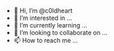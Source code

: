 - 👋 Hi, I’m @c0ldheart
- 👀 I’m interested in ...
- 🌱 I’m currently learning ...
- 💞️ I’m looking to collaborate on ...
- 📫 How to reach me ...

<!---
c0ldheart/c0ldheart is a ✨ special ✨ repository because its `README.md` (this file) appears on your GitHub profile.
You can click the Preview link to take a look at your changes.
--->
